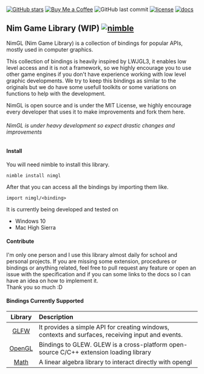 [![GitHub stars](https://img.shields.io/github/stars/cavariux/nimgl.svg?style=social&logo=github&label=Stars)](https://github.com/cavariux/nimgl)
[![Buy Me a Coffee](https://img.shields.io/badge/buy%20me-coffee-orange.svg?longCache=true&style=flat-square)](https://cav.bz/coffee)
![GitHub last commit](https://img.shields.io/github/last-commit/cavariux/nimgl.svg?style=flat-square)
[![license](https://img.shields.io/github/license/mashape/apistatus.svg?style=flat-square)](LICENSE)
[![docs](https://img.shields.io/badge/docs-passing-ff69b4.svg?style=flat-square)](https://nimgl.org)

## Nim Game Library (WIP) [![nimble](https://raw.githubusercontent.com/yglukhov/nimble-tag/master/nimble.png)](https://github.com/nim-lang/nimble)

NimGL (Nim Game Library) is a collection of bindings for popular APIs, mostly used in computer graphics.

This collection of bindings is heavily inspired by LWJGL3, it enables low level access and it is not a framework, so we highly encourage you to use other game engines if you don't have experience working with low level graphic developments.
We try to keep this bindings as similar to the originals but we do have some usefull toolkits or some variations on functions to help with the development.

NimGL is open source and is under the MIT License, we highly encourage every developer that uses it to make improvements and fork them here.

###### NimGL is under heavy development so expect drastic changes and improvements

#### Install
You will need nimble to install this library.  
```
nimble install nimgl
```

After that you can access all the bindings by importing them like.  
```
import nimgl/<binding>
```

It is currently being developed and tested on

* Windows 10
* Mac High Sierra

#### Contribute

I'm only one person and I use this library almost daily for school and personal
projects. If you are missing some extension, procedures or bindings or anything
related, feel free to pull request any feature or open an issue with the specification and
if you can some links to the docs so I can have an idea on how to implement it.  
Thank you so much :D

#### Bindings Currently Supported

| Library | Description |
|:-------:|:------------|
| [GLFW](src/nimgl/glfw.nim) | It provides a simple API for creating windows, contexts and surfaces, receiving input and events. |
| [OpenGL](src/nimgl/opengl.nim) | Bindings to GLEW. GLEW is a cross-platform open-source C/C++ extension loading library |
| [Math](src/nimgl/math.nim) | A linear algebra library to interact directly with opengl |